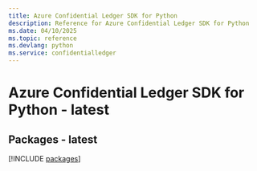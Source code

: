 ```yaml
---
title: Azure Confidential Ledger SDK for Python
description: Reference for Azure Confidential Ledger SDK for Python
ms.date: 04/10/2025
ms.topic: reference
ms.devlang: python
ms.service: confidentialledger
---
```

# Azure Confidential Ledger SDK for Python - latest
## Packages - latest
[!INCLUDE [packages](confidential-ledger-index.md)]